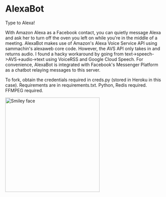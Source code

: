 # AlexaBot

Type to Alexa!

With Amazon Alexa as a Facebook contact, you can quietly message Alexa and ask her to turn off the oven you left on while you're in the middle of a meeting. AlexaBot makes use of Amazon's Alexa Voice Service API using sammachin's alexaweb core code. However, the AVS API only takes in and returns audio. I found a hacky workaround by going from text->speech->AVS->audio->text using VoiceRSS and Google Cloud Speech. For convenience, AlexaBot is integrated with Facebook's Messenger Platform as a chatbot relaying messages to this server.

To fork, obtain the credentials required in creds.py (stored in Heroku in this case). Requirements are in requirements.txt. Python, Redis required. FFMPEG required.


<img src="https://i.imgur.com/LUFY5wm.png" alt="Smiley face" width=300>
